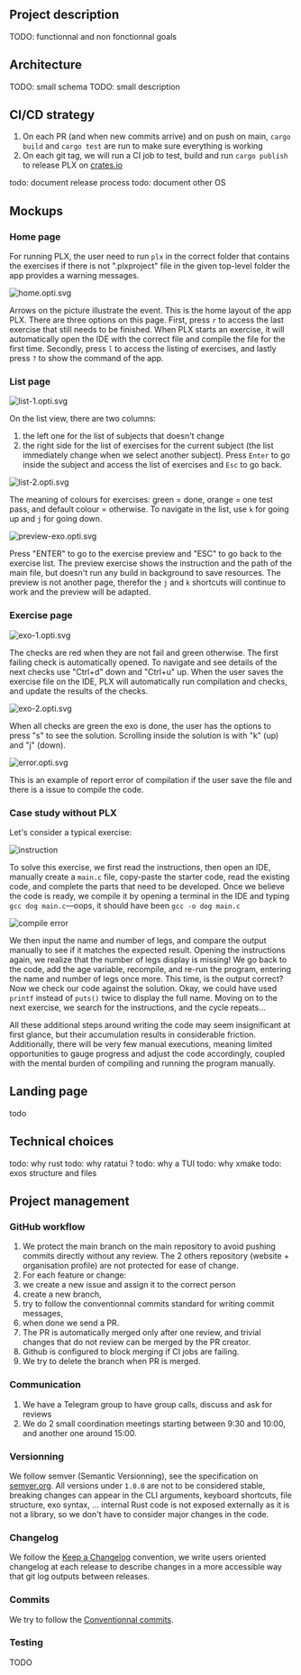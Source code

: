 ## Project description
TODO: functionnal and non fonctionnal goals

## Architecture
TODO: small schema
TODO: small description


## CI/CD strategy
1. On each PR (and when new commits arrive) and on push on main, `cargo build` and `cargo test` are run to make sure everything is working
1. On each git tag, we will run a CI job to test, build and run `cargo publish` to release PLX on [crates.io](https://crates.io/crates/plx)

todo: document release process
todo: document other OS

## Mockups
### Home page
For running PLX, the user need to run `plx` in the correct folder that contains the exercises if there is not ".plxproject" file in the given top-level folder the app provides a warning messages. 

<!--TODO: Think about the subfolder opening issue. The app will ask again for a folder.-->

![home.opti.svg](img/svg/home.opti.svg)

Arrows on the picture illustrate the event. This is the home layout of the app PLX. There are three options on this page. First, press `r` to access the last exercise that still needs to be finished. When PLX starts an exercise, it will automatically open the IDE with the correct file and compile the file for the first time. Secondly, press `l` to access the listing of exercises, and lastly press `?` to show the command of the app.

### List page

![list-1.opti.svg](img/svg/list-1.opti.svg)

On the list view, there are two columns: 
1. the left one for the list of subjects that doesn't change
1. the right side for the list of exercises for the current subject (the list immediately change when we select another subject). Press `Enter` to go inside the subject and access the list of exercises and `Esc` to go back.

![list-2.opti.svg](img/svg/list-2.opti.svg)

The meaning of colours for exercises: green = done, orange = one test pass, and default colour = otherwise. To navigate in the list, use `k` for going up and `j` for going down.

![preview-exo.opti.svg](img/svg/preview-exo.opti.svg)

Press "ENTER" to go to the exercise preview and "ESC" to go back to the exercise list. The preview exercise shows the instruction and the path of the main file, but doesn't run any build in background to save resources. The preview is not another page, therefor the `j` and `k` shortcuts will continue to work and the preview will be adapted.

### Exercise page
![exo-1.opti.svg](img/svg/exo-1.opti.svg)

The checks are red when they are not fail and green otherwise. The first failing check is automatically opened. To navigate and see details of the next checks use "Ctrl+d" down and "Ctrl+u" up. When the user saves the exercise file on the IDE, PLX will automatically run compilation and checks, and update the results of the checks.

![exo-2.opti.svg](img/svg/exo-2.opti.svg)

When all checks are green the exo is done, the user has the options to press "s" to see the solution. Scrolling inside the solution is with "k" (up) and "j" (down).

![error.opti.svg](img/svg/error.opti.svg)

This is an example of report error of compilation if the user save the file and there is a issue to compile the code.

### Case study without PLX
Let's consider a typical exercise: 

![instruction](img/png/example-exo.png)

To solve this exercise, we first read the instructions, then open an IDE, manually create a `main.c` file, copy-paste the starter code, read the existing code, and complete the parts that need to be developed. Once we believe the code is ready, we compile it by opening a terminal in the IDE and typing `gcc dog main.c`—oops, it should have been `gcc -o dog main.c`

![compile error](img/png/error-cmd-compile.png)

We then input the name and number of legs, and compare the output manually to see if it matches the expected result. Opening the instructions again, we realize that the number of legs display is missing! We go back to the code, add the age variable, recompile, and re-run the program, entering the name and number of legs once more. This time, is the output correct? Now we check our code against the solution. Okay, we could have used `printf` instead of `puts()` twice to display the full name. Moving on to the next exercise, we search for the instructions, and the cycle repeats...

All these additional steps around writing the code may seem insignificant at first glance, but their accumulation results in considerable friction. Additionally, there will be very few manual executions, meaning limited opportunities to gauge progress and adjust the code accordingly, coupled with the mental burden of compiling and running the program manually.
## Landing page
todo

## Technical choices
todo: why rust
todo: why ratatui ?
todo: why a TUI
todo: why xmake
todo: exos structure and files

## Project management
### GitHub workflow
1. We protect the main branch on the main repository to avoid pushing commits directly without any review. The 2 others repository (website + organisation profile) are not protected for ease of change.
1. For each feature or change:
  1. we create a new issue and assign it to the correct person
  1. create a new branch,
  1. try to follow the conventionnal commits standard for writing commit messages,
  1. when done we send a PR.
  1. The PR is automatically merged only after one review, and trivial changes that do not review can be merged by the PR creator.
  1. Github is configured to block merging if CI jobs are failing.
  1. We try to delete the branch when PR is merged.

### Communication
1. We have a Telegram group to have group calls, discuss and ask for reviews
1. We do 2 small coordination meetings starting between 9:30 and 10:00, and another one around 15:00.

### Versionning
We follow semver (Semantic Versionning), see the specification on [semver.org](https://semver.org). All versions under `1.0.0` are not to be considered stable, breaking changes can appear in the CLI arguments, keyboard shortcuts, file structure, exo syntax, ... internal Rust code is not exposed externally as it is not a library, so we don't have to consider major changes in the code.

### Changelog
We follow the [Keep a Changelog](https://keepachangelog.com) convention, we write users oriented changelog at each release to describe changes in a more accessible way that git log outputs between releases.

### Commits
We try to follow the [Conventionnal commits](https://conventionalcommits.org).

### Testing
TODO
